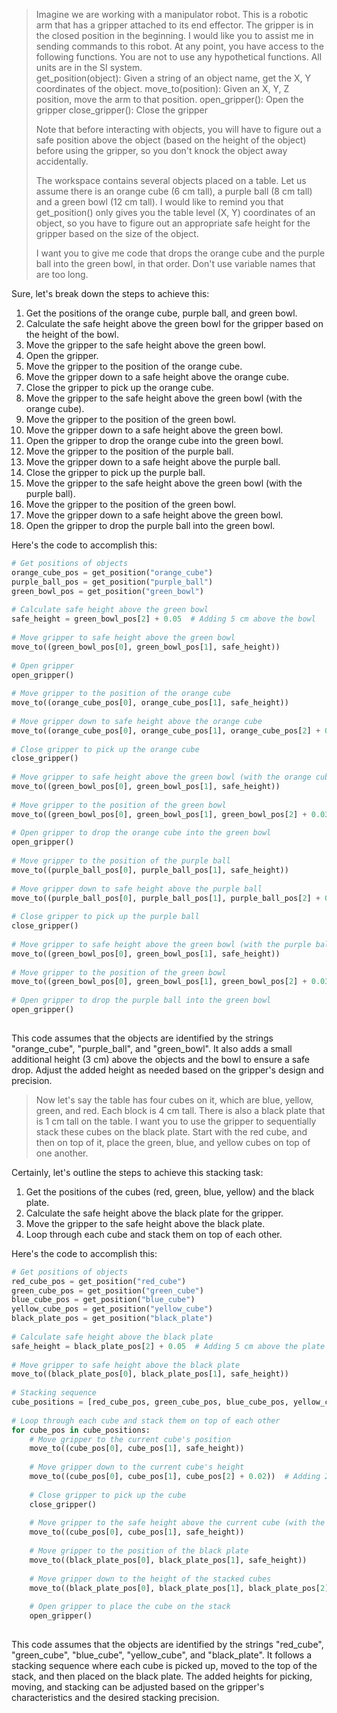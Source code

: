 > Imagine we are working with a manipulator robot. This is a robotic arm that has a gripper attached to its end effector. The gripper is in the closed position in the beginning. I would like you to assist me in sending commands to this robot. At any point, you have access to the following functions. You are not to use any hypothetical functions. All units are in the SI system.  
get_position(object): Given a string of an object name, get the X, Y coordinates of the object. move_to(position): Given an X, Y, Z position, move the arm to that position. open_gripper(): Open the gripper close_gripper(): Close the gripper  
>   
>   
> Note that before interacting with objects, you will have to figure out a safe position above the object (based on the height of the object) before using the gripper, so you don't knock the object away accidentally.  
>   
> The workspace contains several objects placed on a table. Let us assume there is an orange cube (6 cm tall), a purple ball (8 cm tall) and a green bowl (12 cm tall). I would like to remind you that get_position() only gives you the table level (X, Y) coordinates of an object, so you have to figure out an appropriate safe height for the gripper based on the size of the object.  
>   
> I want you to give me code that drops the orange cube and the purple ball into the green bowl, in that order. Don't use variable names that are too long.  
>  
Sure, let's break down the steps to achieve this:  
  
1. Get the positions of the orange cube, purple ball, and green bowl.  
2. Calculate the safe height above the green bowl for the gripper based on the height of the bowl.  
3. Move the gripper to the safe height above the green bowl.  
4. Open the gripper.  
5. Move the gripper to the position of the orange cube.  
6. Move the gripper down to a safe height above the orange cube.  
7. Close the gripper to pick up the orange cube.  
8. Move the gripper to the safe height above the green bowl (with the orange cube).  
9. Move the gripper to the position of the green bowl.  
10. Move the gripper down to a safe height above the green bowl.  
11. Open the gripper to drop the orange cube into the green bowl.  
12. Move the gripper to the position of the purple ball.  
13. Move the gripper down to a safe height above the purple ball.  
14. Close the gripper to pick up the purple ball.  
15. Move the gripper to the safe height above the green bowl (with the purple ball).  
16. Move the gripper to the position of the green bowl.  
17. Move the gripper down to a safe height above the green bowl.  
18. Open the gripper to drop the purple ball into the green bowl.  
  
Here's the code to accomplish this:  
  
```python  
# Get positions of objects  
orange_cube_pos = get_position("orange_cube")  
purple_ball_pos = get_position("purple_ball")  
green_bowl_pos = get_position("green_bowl")  
  
# Calculate safe height above the green bowl  
safe_height = green_bowl_pos[2] + 0.05  # Adding 5 cm above the bowl  
  
# Move gripper to safe height above the green bowl  
move_to((green_bowl_pos[0], green_bowl_pos[1], safe_height))  
  
# Open gripper  
open_gripper()  
  
# Move gripper to the position of the orange cube  
move_to((orange_cube_pos[0], orange_cube_pos[1], safe_height))  
  
# Move gripper down to safe height above the orange cube  
move_to((orange_cube_pos[0], orange_cube_pos[1], orange_cube_pos[2] + 0.03))  # Adding 3 cm above the cube  
  
# Close gripper to pick up the orange cube  
close_gripper()  
  
# Move gripper to safe height above the green bowl (with the orange cube)  
move_to((green_bowl_pos[0], green_bowl_pos[1], safe_height))  
  
# Move gripper to the position of the green bowl  
move_to((green_bowl_pos[0], green_bowl_pos[1], green_bowl_pos[2] + 0.03))  # Adding 3 cm above the bowl  
  
# Open gripper to drop the orange cube into the green bowl  
open_gripper()  
  
# Move gripper to the position of the purple ball  
move_to((purple_ball_pos[0], purple_ball_pos[1], safe_height))  
  
# Move gripper down to safe height above the purple ball  
move_to((purple_ball_pos[0], purple_ball_pos[1], purple_ball_pos[2] + 0.03))  # Adding 3 cm above the ball  
  
# Close gripper to pick up the purple ball  
close_gripper()  
  
# Move gripper to safe height above the green bowl (with the purple ball)  
move_to((green_bowl_pos[0], green_bowl_pos[1], safe_height))  
  
# Move gripper to the position of the green bowl  
move_to((green_bowl_pos[0], green_bowl_pos[1], green_bowl_pos[2] + 0.03))  # Adding 3 cm above the bowl  
  
# Open gripper to drop the purple ball into the green bowl  
open_gripper()  
  
```  
  
This code assumes that the objects are identified by the strings "orange_cube", "purple_ball", and "green_bowl". It also adds a small additional height (3 cm) above the objects and the bowl to ensure a safe drop. Adjust the added height as needed based on the gripper's design and precision.  
  
  
> Now let's say the table has four cubes on it, which are blue, yellow, green, and red. Each block is 4 cm tall. There is also a black plate that is 1 cm tall on the table. I want you to use the gripper to sequentially stack these cubes on the black plate. Start with the red cube, and then on top of it, place the green, blue, and yellow cubes on top of one another.  
>   
  
Certainly, let's outline the steps to achieve this stacking task:  
  
1. Get the positions of the cubes (red, green, blue, yellow) and the black plate.  
2. Calculate the safe height above the black plate for the gripper.  
3. Move the gripper to the safe height above the black plate.  
4. Loop through each cube and stack them on top of each other.  
  
Here's the code to accomplish this:  
  
```python  
# Get positions of objects  
red_cube_pos = get_position("red_cube")  
green_cube_pos = get_position("green_cube")  
blue_cube_pos = get_position("blue_cube")  
yellow_cube_pos = get_position("yellow_cube")  
black_plate_pos = get_position("black_plate")  
  
# Calculate safe height above the black plate  
safe_height = black_plate_pos[2] + 0.05  # Adding 5 cm above the plate  
  
# Move gripper to safe height above the black plate  
move_to((black_plate_pos[0], black_plate_pos[1], safe_height))  
  
# Stacking sequence  
cube_positions = [red_cube_pos, green_cube_pos, blue_cube_pos, yellow_cube_pos]  
  
# Loop through each cube and stack them on top of each other  
for cube_pos in cube_positions:  
    # Move gripper to the current cube's position  
    move_to((cube_pos[0], cube_pos[1], safe_height))  
  
    # Move gripper down to the current cube's height  
    move_to((cube_pos[0], cube_pos[1], cube_pos[2] + 0.02))  # Adding 2 cm above the cube  
  
    # Close gripper to pick up the cube  
    close_gripper()  
  
    # Move gripper to the safe height above the current cube (with the gripped cube)  
    move_to((cube_pos[0], cube_pos[1], safe_height))  
  
    # Move gripper to the position of the black plate  
    move_to((black_plate_pos[0], black_plate_pos[1], safe_height))  
  
    # Move gripper down to the height of the stacked cubes  
    move_to((black_plate_pos[0], black_plate_pos[1], black_plate_pos[2] + 0.04))  # Adding 4 cm above the plate  
  
    # Open gripper to place the cube on the stack  
    open_gripper()  
  
```  
  
This code assumes that the objects are identified by the strings "red_cube", "green_cube", "blue_cube", "yellow_cube", and "black_plate". It follows a stacking sequence where each cube is picked up, moved to the top of the stack, and then placed on the black plate. The added heights for picking, moving, and stacking can be adjusted based on the gripper's characteristics and the desired stacking precision.  
